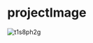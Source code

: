 # projectImage
![t1s8ph2g](https://github.com/abhijeet2532002/projectImage/assets/122034086/8b9116d8-efff-4144-b293-aecd8adfd910)
